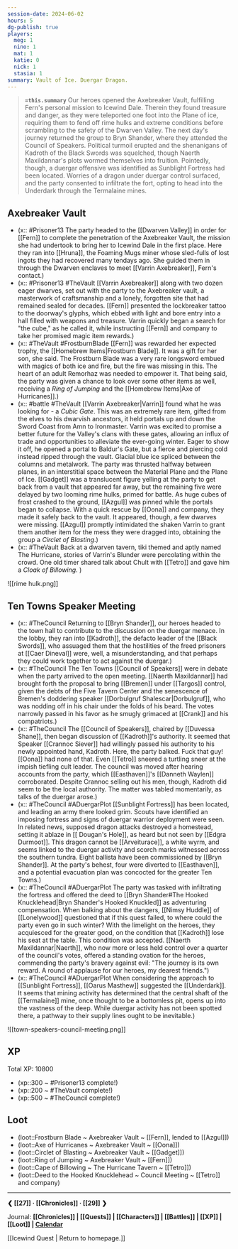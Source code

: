 ```yaml
---
session-date: 2024-06-02
hours: 5
dg-publish: true
players:
  meg: 1
  nino: 1
  mat: 1
  katie: 0
  nick: 1
  stasia: 1
summary: Vault of Ice. Duergar Dragon.
---
```


> **`=this.summary`**
> Our heroes opened the Axebreaker Vault, fulfilling Fern's personal mission to Icewind Dale. Therein they found treasure and danger, as they were teleported one foot into the Plane of ice, requiring them to fend off rime hulks and extreme conditions before scrambling to the safety of the Dwarven Valley. The next day's journey returned the group to Bryn Shander, where they attended the Council of Speakers. Political turmoil erupted and the shenanigans of Kadroth of the Black Swords was squelched, though Naerth Maxildannar's plots wormed themselves into fruition. Pointedly, though, a duergar offensive was identified as Sunblight Fortress had been located. Worries of a dragon under duergar control surfaced, and the party consented to infiltrate the fort, opting to head into the Underdark through the Termalaine mines.

## Axebreaker Vault
- (x:: #Prisoner13 The party headed to the [[Dwarven Valley]] in order for [[Fern]] to complete the penetration of the Axebreaker Vault, the mission she had undertook to bring her to Icewind Dale in the first place. Here they ran into [[Hruna]], the Foaming Mugs miner whose sled-fulls of lost ingots they had recovered many tendays ago. She guided them in through the Dwarven enclaves to meet [[Varrin Axebreaker]], Fern's contact.)
- (x:: #Prisoner13 #TheVault [[Varrin Axebreaker]] along with two dozen eager dwarves, set out with the party to the Axebreaker vault, a masterwork of craftsmanship and a lonely, forgotten site that had remained sealed for decades. [[Fern]] presented the lockbreaker tattoo to the doorway's glyphs, which ebbed with light and bore entry into a hall filled with weapons and treasure. Varrin quickly began a search for "the cube," as he called it, while instructing [[Fern]] and company to take her promised magic item rewards.)
- (x:: #TheVault #FrostburnBlade [[Fern]] was rewarded her expected trophy, the [[Homebrew Items|Frostburn Blade]]. It was a gift for her son, she said. The Frostburn Blade was a very rare longsword embued with magics of both ice and fire, but the fire was missing in this. The heart of an adult Remorhaz was needed to empower it. That being said, the party was given a chance to look over some other items as well, receiving a *Ring of Jumping* and the [[Homebrew Items|Axe of Hurricanes]].)
- (x:: #battle #TheVault [[Varrin Axebreaker|Varrin]] found what he was looking for - a *Cubic Gate*. This was an extremely rare item, gifted from the elves to his dwarvish ancestors, it held portals up and down the Sword Coast from Amn to Ironmaster. Varrin was excited to promise a better future for the Valley's clans with these gates, allowing an influx of trade and opportunities to alleviate the ever-going winter. Eager to show it off, he opened a portal to Baldur's Gate, but a fierce and piercing cold instead ripped through the vault. Glacial blue ice spliced between the columns and metalwork. The party was thrusted halfway between planes, in an interstitial space between the Material Plane and the Plane of Ice. [[Gadget]] was a translucent figure yelling at the party to get back from a vault that appeared far away, but the remaining five were delayed by two looming rime hulks, primed for battle. As huge cubes of frost crashed to the ground, [[Azgul]] was pinned while the portals began to collapse. With a quick rescue by [[Oona]] and company, they made it safely back to the vault. It appeared, though, a few dwarves were missing. [[Azgul]] promptly intimidated the shaken Varrin to grant them another item for the mess they were dragged into, obtaining the group a *Circlet of Blasting*.)
- (x:: #TheVault Back at a dwarven tavern, tiki themed and aptly named The Hurricane, stories of Varrin's Blunder were percolating within the crowd. One old timer shared talk about Chult with [[Tetro]] and gave him a *Cloak of Billowing*. )

![[rime hulk.png]]

## Ten Towns Speaker Meeting
- (x:: #TheCouncil Returning to [[Bryn Shander]], our heroes headed to the town hall to contribute to the discussion on the duergar menace. In the lobby, they ran into [[Kadroth]], the defacto leader of the [[Black Swords]], who assuaged them that the hostilities of the freed prisoners at [[Caer Dineval]] were, well, a misunderstanding, and that perhaps they could work together to act against the duergar.)
- (x:: #TheCouncil The Ten Towns [[Council of Speakers]] were in debate when the party arrived to the open meeting. [[Naerth Maxildannar]] had brought forth the proposal to bring [[Bremen]] under [[Targos]] control, given the debts of the Five Tavern Center and the senescence of Bremen's doddering speaker [[Dorbulgruf Shalescar|Dorbulgruf]], who was nodding off in his chair under the folds of his beard. The votes narrowly passed in his favor as he smugly grimaced at [[Crank]] and his compatriots.)
- (x:: #TheCouncil The [[Council of Speakers]], chaired by [[Duvessa Shane]], then began discussion of [[Kadroth]]'s authority. It seemed that Speaker [[Crannoc Siever]] had willingly passed his authority to his newly appointed hand, Kadroth. Here, the party balked. Fuck that guy! [[Oona]] had none of that. Even [[Tetro]] sneered a turtling sneer at the impish tiefling cult leader. The council was moved after hearing accounts from the party, which [[Easthaven]]'s [[Danneth Waylen]] corroborated. Despite Crannoc selling out his men, though, Kadroth did seem to be the local authority. The matter was tabled momentarily, as talks of the duergar arose.)
- (x:: #TheCouncil #ADuergarPlot [[Sunblight Fortress]] has been located, and leading an army there looked grim. Scouts have identified an imposing fortress and signs of duergar warrior deployment were seen. In related news, supposed dragon attacks destroyed a homestead, setting it ablaze in [[ Dougan's Hole]], as heard but not seen by [[Edgra Durmoot]]. This dragon cannot be [[Arveiturace]], a white wyrm, and seems linked to the duergar activity and scorch marks witnessed across the southern tundra. Eight ballista have been commissioned by [[Bryn Shander]]. At the party's behest, four were diverted to [[Easthaven]], and a potential evacuation plan was concocted for the greater Ten Towns.)
- (x:: #TheCouncil #ADuergarPlot The party was tasked with infiltrating the fortress and offered the deed to [[Bryn Shander#The Hooked Knucklehead|Bryn Shander's Hooked Knuckled]] as adventuring compensation. When balking about the dangers, [[Nimsy Huddle]] of [[Lonelywood]] questioned that if this quest failed, to where could the party even go in such winter? With the limelight on the heroes, they acquiesced for the greater good, on the condition that [[Kadroth]] lose his seat at the table. This condition was accepted. [[Naerth Maxildannar|Naerth]], who now more or less held control over a quarter of the council's votes, offered a standing ovation for the heroes, commending the party's bravery against evil: "The journey is its own reward. A round of applause for our heroes, my dearest friends.")
- (x:: #TheCouncil #ADuergarPlot When considering the approach to [[Sunblight Fortress]], [[Oarus Masthew]] suggested the [[Underdark]]. It seems that mining activity has determined that the central shaft of the [[Termalaine]] mine, once thought to be a bottomless pit, opens up into the vastness of the deep. While duergar activity has not been spotted there, a pathway to their supply lines ought to be inevitable.)

![[town-speakers-council-meeting.png]]


## XP
Total XP: 10800
- (xp::300 ~ #Prisoner13 complete!)
- (xp::200 ~ #TheVault complete!)
- (xp::500 ~ #TheCouncil complete!)

## Loot
- (loot::Frostburn Blade ~ Axebreaker Vault ~ [[Fern]], lended to [[Azgul]])
- (loot::Axe of Hurricanes ~ Axebreaker Vault ~ [[Oona]])
- (loot::Circlet of Blasting ~ Axebreaker Vault ~ [[Gadget]])
- (loot::Ring of Jumping ~ Axebreaker Vault ~ [[Fern]])
- (loot::Cape of Billowing ~ The Hurricane Tavern ~ [[Tetro]])
- (loot::Deed to the Hooked Knucklehead ~ Council Meeting ~ [[Tetro]] and company)

---
**❮ [[27]] · [[Chronicles]] ·  [[29]] ❯**

Journal: **[[Chronicles]] | [[Quests]] |  [[Characters]] | [[Battles]] | [[XP]] | [[Loot]] | [Calendar](https://app.fantasy-calendar.com/calendars/38f9e3f5098bac1f655a4fb4241f35eb)**

[[Icewind Quest | Return to homepage.]]